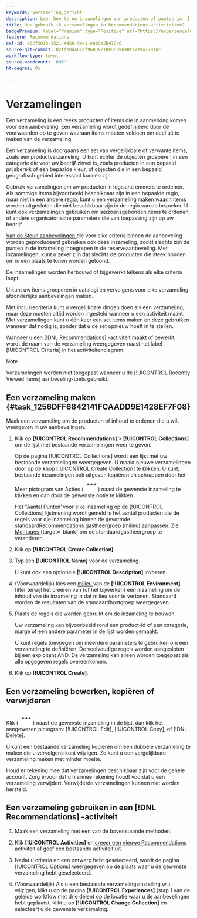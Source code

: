 ```yaml
---
keywords: verzameling;gericht
description: Leer hoe te om inzamelingen van producten of punten in  [!DNL Target Recommendations] te gebruiken.
title: Hoe gebruik ik verzamelingen in Recommendations-activiteiten?
badgePremium: label="Premium" type="Positive" url="https://experienceleague.adobe.com/docs/target/using/introduction/intro.html?lang=en#premium newtab=true" tooltip="Kijk wat er in Target Premium is opgenomen."
feature: Recommendations
exl-id: e62f501b-3521-4456-9ea1-e4b8a2b478c6
source-git-commit: 02ffe8da6cdf96039218656b9690fa719a77910c
workflow-type: tm+mt
source-wordcount: '693'
ht-degree: 0%

---
```


# Verzamelingen

Een verzameling is een reeks producten of items die in aanmerking komen voor een aanbeveling. Een verzameling wordt gedefinieerd door de voorwaarden op te geven waaraan items moeten voldoen om deel uit te maken van de verzameling.

Een verzameling is doorgaans een set van vergelijkbare of verwante items, zoals één productverzameling. U kunt echter de objecten groeperen in een categorie die voor uw bedrijf zinvol is, zoals producten in een bepaald prijsbereik of een bepaalde kleur, of objecten die in een bepaald geografisch gebied interessant kunnen zijn.

Gebruik verzamelingen om uw producten in logische emmers te ordenen. Als sommige items bijvoorbeeld beschikbaar zijn in een bepaalde regio, maar niet in een andere regio, kunt u een verzameling maken waarin items worden uitgesloten die niet beschikbaar zijn in de regio van de bezoeker. U kunt ook verzamelingen gebruiken om seizoensgebonden items te ordenen, of andere organisatorische parameters die van toepassing zijn op uw bedrijf.

[ Van de Steun aanbevelingen ](/help/main/c-recommendations/c-algorithms/backup-recs.md) die voor elke criteria binnen de aanbeveling worden geproduceerd gebruiken ook deze inzameling, zodat slechts zijn de punten in de inzameling inbegrepen in de reserveaanbeveling. Met inzamelingen, kunt u zeker zijn dat slechts de producten die steek houden om in een plaats te tonen worden getoond.

De inzamelingen worden herbouwd of bijgewerkt telkens als elke criteria loopt.

U kunt uw items groeperen in catalogi en vervolgens voor elke verzameling afzonderlijke aanbevelingen maken.

Met inclusiecriteria kunt u vergelijkbare dingen doen als een verzameling, maar deze moeten altijd worden ingesteld wanneer u een activiteit maakt. Met verzamelingen kunt u één keer een set items maken en deze gebruiken wanneer dat nodig is, zonder dat u de set opnieuw hoeft in te stellen.

Wanneer u een [!DNL Recommendations] -activiteit maakt of bewerkt, wordt de naam van de verzameling weergegeven naast het label [!UICONTROL Criteria] in het activiteitendiagram.

>[!NOTE]
>
>Verzamelingen worden niet toegepast wanneer u de [!UICONTROL Recently Viewed Items] aanbeveling-toets gebruikt.

## Een verzameling maken {#task_1256DFF6842141FCAADD9E1428EF7F08}

Maak een verzameling om de producten of inhoud te ordenen die u wilt weergeven in uw aanbevelingen.

1. Klik op **[!UICONTROL Recommendations]** > **[!UICONTROL Collections]** om de lijst met bestaande verzamelingen weer te geven.

   Op de pagina [!UICONTROL Collections] wordt een lijst met uw bestaande verzamelingen weergegeven. U maakt nieuwe verzamelingen door op de knop [!UICONTROL Create Collection] te klikken. U kunt, bestaande inzamelingen ook uitgeven kopiëren en schrappen door het Meer pictogram van Acties ( ![ Meer pictogram van Acties ](/help/main/assets/icons/MoreSmallList.svg)) naast de gewenste inzameling te klikken en dan door de gewenste optie te klikken.

   Het &quot;Aantal Punten&quot;voor elke inzameling op de [!UICONTROL Collections] lijstmening wordt gemeld is het aantal producten die de regels voor die inzameling binnen de gevormde standaardRecommendations [ gastheergroep ](/help/main/administrating-target/hosts.md) (milieu) aanpassen. Zie [ Montages ](https://experienceleague.adobe.com/docs/target-dev/developer/recommendations.html) {target=_blank} om de standaardgastheergroep te veranderen.

1. Klik op **[!UICONTROL Create Collection]**.

1. Typ een **[!UICONTROL Name]** voor de verzameling.

   U kunt ook een optionele **[!UICONTROL Description]** invoeren.

1. (Voorwaardelijk) kies een [ milieu ](/help/main/administrating-target/environments.md) van de **[!UICONTROL Environment]** filter terwijl het creëren van (of het bijwerken) een inzameling om de inhoud van de inzameling in dat milieu voor te vertonen. Standaard worden de resultaten van de standaardhostgroep weergegeven.

1. Plaats de regels die worden gebruikt om de inzameling te bouwen.

   Uw verzameling kan bijvoorbeeld rond een product-id of een categorie, marge of een andere parameter in de lijst worden gemaakt.

   U kunt regels toevoegen om meerdere parameters te gebruiken om een verzameling te definiëren. De veelvoudige regels worden aangesloten bij een exploitant AND. De verzameling kan alleen worden toegepast als alle opgegeven regels overeenkomen.

1. Klik op **[!UICONTROL Create]**.

<!-- ## Create a collection using [!UICONTROL Advanced Search]

You can also create collections using [!UICONTROL Advanced Search] on the [Catalog Search](/help/main/c-recommendations/c-products/catalog-search.md#save-as) page ([!UICONTROL Recommendations] > [!UICONTROL Catalog Search] > [!UICONTROL Advanced Search]). 

![Save as dialog](/help/main/c-recommendations/c-products/assets/save-as.png)

After creating a search using "id > contains," for example, you can then click [!UICONTROL Save As] > [!UICONTROL Collection].

>[!IMPORTANT]
>
>The [!UICONTROL Advanced Search] functionality is case-insensitive; however, products returned at the time of delivery are based on case-sensitive search. This mismatch might lead to confusion. Ensure that you consider case-sensitivity when you create collections based on results using the [!UICONTROL Advanced Search] functionality. For example, if you perform a search for "Holiday," that initial search lists results containing "Holiday" and "holiday." If you then create a catalog with the intent to return products containing "holiday," only products containing "holiday" are returned. Products containing "Holiday" are not returned. -->

## Een verzameling bewerken, kopiëren of verwijderen

Klik ( ![ Meer pictogram van Acties ](/help/main/assets/icons/MoreSmallList.svg)) naast de gewenste inzameling in de lijst, dan klik het aangewezen pictogram: [!UICONTROL Edit], [!UICONTROL Copy], of [!DNL Delete].

U kunt een bestaande verzameling kopiëren om een dubbele verzameling te maken die u vervolgens kunt wijzigen. Zo kunt u een vergelijkbare verzameling maken met minder moeite.

Houd er rekening mee dat verzamelingen beschikbaar zijn voor de gehele account. Zorg ervoor dat u hiermee rekening houdt voordat u een verzameling verwijdert. Verwijderde verzamelingen kunnen niet worden hersteld.

## Een verzameling gebruiken in een [!DNL Recommendations] -activiteit

1. Maak een verzameling met een van de bovenstaande methoden.

1. Klik **[!UICONTROL Activities]** en [ creeer een nieuwe Recommendations ](/help/main/c-recommendations/t-create-recs-activity/create-recs-activity.md) activiteit of geef een bestaande activiteit uit.

1. Nadat u criteria en een ontwerp hebt geselecteerd, wordt de pagina [!UICONTROL Options] weergegeven op de plaats waar u de gewenste verzameling hebt geselecteerd.

1. (Voorwaardelijk) Als u een bestaande verzamelingsinstelling wilt wijzigen, klikt u op de pagina **[!UICONTROL Experiences]** (stap 1 van de geleide workflow met drie delen) op de locatie waar u de aanbevelingen hebt geplaatst, klikt u op **[!UICONTROL Change Collection]** en selecteert u de gewenste verzameling.
